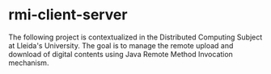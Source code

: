 # rmi-client-server
The following project is contextualized in the Distributed Computing Subject at Lleida's University. The goal is to manage the remote upload and download of digital contents using Java Remote Method Invocation mechanism.
